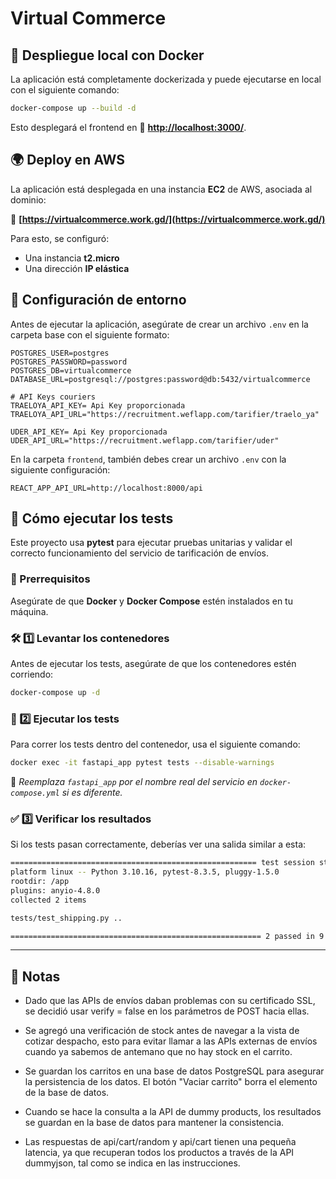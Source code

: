 # Virtual Commerce

## 🚀 Despliegue local con Docker

La aplicación está completamente dockerizada y puede ejecutarse en local con el siguiente comando:

```sh
docker-compose up --build -d 
```

Esto desplegará el frontend en 🔗 **[http://localhost:3000/](http://localhost:3000/)**.

## 🌍 Deploy en AWS

La aplicación está desplegada en una instancia **EC2** de AWS, asociada al dominio:

🔗 **[https://virtualcommerce.work.gd/](https://virtualcommerce.work.gd/)**

Para esto, se configuró:
- Una instancia **t2.micro**
- Una dirección **IP elástica**

## 🔧 Configuración de entorno

Antes de ejecutar la aplicación, asegúrate de crear un archivo `.env` en la carpeta base con el siguiente formato:

```env
POSTGRES_USER=postgres
POSTGRES_PASSWORD=password
POSTGRES_DB=virtualcommerce
DATABASE_URL=postgresql://postgres:password@db:5432/virtualcommerce

# API Keys couriers
TRAELOYA_API_KEY= Api Key proporcionada
TRAELOYA_API_URL="https://recruitment.weflapp.com/tarifier/traelo_ya"

UDER_API_KEY= Api Key proporcionada
UDER_API_URL="https://recruitment.weflapp.com/tarifier/uder"
```


En la carpeta `frontend`, también debes crear un archivo `.env` con la siguiente configuración:

```env
REACT_APP_API_URL=http://localhost:8000/api
```

## 🧪 Cómo ejecutar los tests

Este proyecto usa **pytest** para ejecutar pruebas unitarias y validar el correcto funcionamiento del servicio de tarificación de envíos.

### 📌 Prerrequisitos

Asegúrate de que **Docker** y **Docker Compose** estén instalados en tu máquina.

### 🛠 1️⃣ Levantar los contenedores

Antes de ejecutar los tests, asegúrate de que los contenedores estén corriendo:

```sh
docker-compose up -d
```

### 🧪 2️⃣ Ejecutar los tests

Para correr los tests dentro del contenedor, usa el siguiente comando:

```sh
docker exec -it fastapi_app pytest tests --disable-warnings
```

📌 *Reemplaza `fastapi_app` por el nombre real del servicio en `docker-compose.yml` si es diferente.*

### ✅ 3️⃣ Verificar los resultados

Si los tests pasan correctamente, deberías ver una salida similar a esta:

```sh
======================================================= test session starts =======================================================
platform linux -- Python 3.10.16, pytest-8.3.5, pluggy-1.5.0
rootdir: /app
plugins: anyio-4.8.0
collected 2 items                                                                                                                  

tests/test_shipping.py ..                                                                                                   [100%] 

======================================================== 2 passed in 9.83s ========================================================
```

---

## 📌 Notas 


- Dado que las APIs de envíos daban problemas con su certificado SSL, se decidió usar verify = false en los parámetros de POST hacia ellas.

- Se agregó una verificación de stock antes de navegar a la vista de cotizar despacho, esto para evitar llamar a las APIs externas de envíos cuando ya sabemos de antemano que no hay stock en el carrito.

- Se guardan los carritos en una base de datos PostgreSQL para asegurar la persistencia de los datos. El botón "Vaciar carrito" borra el elemento de la base de datos.

- Cuando se hace la consulta a la API de dummy products, los resultados se guardan en la base de datos para mantener la consistencia.

- Las respuestas de api/cart/random y api/cart tienen una pequeña latencia, ya que recuperan todos los productos a través de la API dummyjson, tal como se indica en las instrucciones.